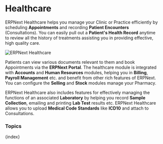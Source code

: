 # Healthcare

ERPNext Healthcare helps you manage your Clinic or Practice efficiently by scheduling **Appointments** and  recording **Patient Encounters** (Consultations). You can easily pull out a **Patient's Health Record** anytime to review all the history of treatments assisting you in providing effective, high quality care.

<img class="screenshot" alt="ERPNext Healthcare" src="/assets/erpnext_docs/assets/img/healthcare/module.png">

Patients can view various documents relevant to them and book Appointments via the **ERPNext Portal**. The healthcare module is integrated with  **Accounts** and **Human Resources** modules, helping you in **Billing**, **Payroll Management** etc. and benefit from other rich features of ERPNext. You can configure the **Selling** and **Stock** modules manage your Pharmacy.

ERPNext Healthcare also includes features for effectively managing the functions of an associated **Laboratory** by helping you record **Sample Collection**, emailing and printing **Lab Test** results etc. ERPNext Healthcare allows you to upload **Medical Code Standards** like **ICD10** and attach to Consultations.

### Topics

{index}
